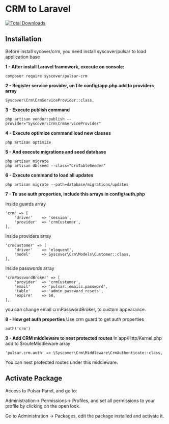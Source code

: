 # CRM to Laravel

[![Total Downloads](https://poser.pugx.org/syscover/crm/downloads)](https://packagist.org/packages/syscover/crm)

## Installation

Before install sycover/crm, you need install syscover/pulsar to load application base

**1 - After install Laravel framework, execute on console:**
```
composer require syscover/pulsar-crm
```

**2 - Register service provider, on file config/app.php add to providers array**
```
Syscover\Crm\CrmServiceProvider::class,
```

**3 - Execute publish command**
```
php artisan vendor:publish --provider="Syscover\Crm\CrmServiceProvider"
```

**4 - Execute optimize command load new classes**
```
php artisan optimize
```

**5 - And execute migrations and seed database**
```
php artisan migrate
php artisan db:seed --class="CrmTableSeeder"
```

**6 - Execute command to load all updates**
```
php artisan migrate --path=database/migrations/updates
```

**7 - To use auth properties, include this arrays in config/auth.php**

Inside guards array
```
'crm' => [
    'driver'    => 'session',
    'provider'  => 'crmCustomer',
],
```

Inside providers array
```
'crmCustomer' => [
    'driver'    => 'eloquent',
    'model'     => Syscover\Crm\Models\Customer::class,
],
```

Inside passwords array
```
'crmPasswordBroker' => [
    'provider'  => 'crmCustomer',
    'email'     => 'pulsar::emails.password',
    'table'     => 'admin_password_resets',
    'expire'    => 60,
],
```

you can change email crmPasswordBroker, to custom appearance.

**8 - How get auth properties**
Use crm guard to get auth properties
```
auth('crm')
```

**9 - Add CRM middleware to nest protected routes**
In app/Http/Kernel.php add to $routeMiddleware array
```
'pulsar.crm.auth' => \Syscover\Crm\Middleware\CrmAuthenticate::class,
```
You can nest protected routes under this middleware.


## Activate Package
Access to Pulsar Panel, and go to:
 
Administration-> Permissions-> Profiles, and set all permissions to your profile by clicking on the open lock.<br>

Go to Administration -> Packages, edit the package installed and activate it.